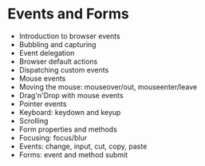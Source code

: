 # Events and Forms

* Introduction to browser events
* Bubbling and capturing
* Event delegation
* Browser default actions
* Dispatching custom events
* Mouse events
* Moving the mouse: mouseover/out, mouseenter/leave
* Drag'n'Drop with mouse events
* Pointer events
* Keyboard: keydown and keyup
* Scrolling
* Form properties and methods
* Focusing: focus/blur
* Events: change, input, cut, copy, paste
* Forms: event and method submit
